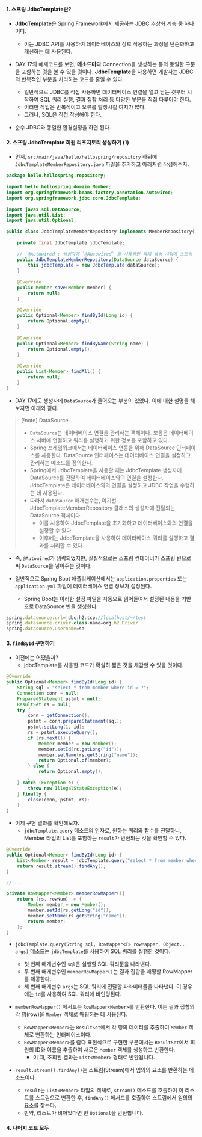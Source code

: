 
#### 1. 스프링 JdbcTemplate란?

- **JdbcTemplate**은 Spring Framework에서 제공하는 JDBC 추상화 계층 중 하나이다.
	- 이는 JDBC API를 사용하여 데이터베이스와 상호 작용하는 과정을 단순화하고 개선하는 데 사용된다.

- DAY 17의 예제코드를 보면, **메소드마다** Connection을 생성하는 등의 동일한 구문을 포함하는 것을 볼 수  있을 것이다. **JdbcTemplate**을 사용하면 개발자는 JDBC의 반복적인 부분을 처리하는 코드를 줄일 수 있다.
	- 일반적으로 JDBC를 직접 사용하면 데이터베이스 연결을 열고 닫는 것부터 시작하여 SQL 쿼리 실행, 결과 집합 처리 등 다양한 부분을 직접 다루어야 한다.
	- 이러한 작업은 반복적이고 오류를 발생시킬 여지가 많다.
	- 그러나, SQL은 직접 작성해야 한다.

- 순수 JDBC와 동일한 환경설정을 하면 된다. 


#### 2. 스프링 JdbcTemplate 회원 리포지토리 생성하기 (1)

- 먼저, `src/main/java/hello/hellospring/repository` 하위에 `JdbcTemplateMemberRepository.java` 파일을 추가하고 아래처럼 작성해주자.
```java
package hello.hellospring.repository;  
  
import hello.hellospring.domain.Member;  
import org.springframework.beans.factory.annotation.Autowired;  
import org.springframework.jdbc.core.JdbcTemplate;  
  
import javax.sql.DataSource;  
import java.util.List;  
import java.util.Optional;  
  
public class JdbcTemplateMemberRepository implements MemberRepository{  
  
    private final JdbcTemplate jdbcTemplate;  
  
    //  @Autowired : 생성자에 `@Autowired` 를 사용하면 객체 생성 시점에 스프링 컨테이너에서 해당 스프링 빈을 찾아서 주입 한다. 생성자가 1개만 있으면 `@Autowired` 는 생략할 수 있다  
    public JdbcTemplateMemberRepository(DataSource dataSource) {  
        this.jdbcTemplate = new JdbcTemplate(dataSource);  
    }  
  
    @Override  
    public Member save(Member member) {  
        return null;  
    }  
  
    @Override  
    public Optional<Member> findById(Long id) {  
        return Optional.empty();  
    }  
  
    @Override  
    public Optional<Member> findByName(String name) {  
        return Optional.empty();  
    }  
  
    @Override  
    public List<Member> findAll() {  
        return null;  
    }  
}
```

- DAY 17에도 생성자에 `DataSource`가 들어오는 부분이 있었다. 이에 대한 설명을 해보자면 아래와 같다.
> [!note] DataSource
> - `DataSource`는 데이터베이스 연결을 관리하는 객체이다. 보통은 데이터베이스 서버에 연결하고 쿼리를 실행하기 위한 정보를 포함하고 있다.
> - Spring 프레임워크에서는 데이터베이스 연동을 위해 DataSource 인터페이스를 사용한다. DataSource 인터페이스는 데이터베이스 연결을 설정하고 관리하는 메소드를 정의한다.
> - Spring에서 JdbcTemplate을 사용할 때는 JdbcTemplate 생성자에 DataSource를 전달하여 데이터베이스와의 연결을 설정한다. JdbcTemplate은 데이터베이스와의 연결을 설정하고 JDBC 작업을 수행하는 데 사용된다.
> - 따라서 `dataSource` 매개변수는, 여기선 JdbcTemplateMemberRepository 클래스의 생성자에 전달되는 DataSource 객체이다. 
> 	- 이를 사용하여 JdbcTemplate을 초기화하고 데이터베이스와의 연결을 설정할 수 있다.
> 	- 이후에는 JdbcTemplate을 사용하여 데이터베이스 쿼리를 실행하고 결과를 처리할 수 있다.

- 즉, `@Autowired`가 생략되었지만, 실질적으로는 스프링 컨테이너가 스프링 빈으로써 `DataSource`를 넣어주는 것이다.

- 일반적으로 Spring Boot 애플리케이션에서는 `application.properties` 또는 `application.yml` 파일에 데이터베이스 연결 정보가 설정된다.
	- Spring Boot는 이러한 설정 파일을 자동으로 읽어들여서 설정된 내용을 기반으로 DataSource 빈을 생성한다.
```js
spring.datasource.url=jdbc:h2:tcp://localhost/~/test  
spring.datasource.driver-class-name=org.h2.Driver  
spring.datasource.username=sa
```


#### 3. `findById` 구현하기

- 이전에는 어땠을까?
	- jdbcTemplate를 사용한 코드가 확실히 짧은 것을 체감할 수 있을 것이다.
```java
@Override  
public Optional<Member> findById(Long id) {  
	String sql = "select * from member where id = ?";  
	Connection conn = null;  
	PreparedStatement pstmt = null;  
	ResultSet rs = null;  
	try {  
		conn = getConnection();  
		pstmt = conn.prepareStatement(sql);  
		pstmt.setLong(1, id);  
		rs = pstmt.executeQuery();  
		if (rs.next()) {  
			Member member = new Member();  
			member.setId(rs.getLong("id"));  
			member.setName(rs.getString("name"));  
			return Optional.of(member);  
		} else {  
			return Optional.empty();  
		}  
	} catch (Exception e) {  
		throw new IllegalStateException(e);  
	} finally {  
		close(conn, pstmt, rs);  
	}  
}  

```

- 이제 구현 결과를 확인해보자.
	- `jdbcTemplate.query` 메소드의 인자로, 원하는 쿼리와 함수를 전달하니, Member 타입의 List를 포함하는 `result`가 반환되는 것을 확인할 수 있다.
```java
@Override  
public Optional<Member> findById(Long id) {  
    List<Member> result = jdbcTemplate.query("select * from member where id = ?", memberRowMapper());  
    return result.stream().findAny();  
}

// ...

private RowMapper<Member> memberRowMapper(){  
    return (rs, rowNum) -> {  
        Member member = new Member();  
        member.setId(rs.getLong("id"));  
        member.setName(rs.getString("name"));  
        return member;  
    };  
}

```

- `jdbcTemplate.query(String sql, RowMapper<T> rowMapper, Object... args)` 메소드는 `jdbcTemplate`를 사용하여 SQL 쿼리를 실행한 것이다.
	- 첫 번째 매개변수인 `sql`은 실행할 SQL 쿼리문을 나타낸다.
	- 두 번째 매개변수인 `memberRowMapper()`는 결과 집합을 매핑할 RowMapper를 제공한다.
	- 세 번째 매개변수 `args`는 SQL 쿼리에 전달할 파라미터들을 나타낸다. 이 경우에는 `id`를 사용하여 SQL 쿼리에 바인딩된다.

-  `memberRowMapper()` 메서드는 `RowMapper<Member>`를 반환한다. 이는 결과 집합의 각 행(row)을 `Member` 객체로 매핑하는 데 사용된다. 
	- `RowMapper<Member>`는 `ResultSet`에서 각 행의 데이터를 추출하여 `Member` 객체로 변환하는 인터페이스이다.
	- `RowMapper<Member>`를 람다 표현식으로 구현한 부분에서는 `ResultSet`에서 회원의 ID와 이름을 추출하여 새로운 `Member` 객체를 생성하고 반환한다.
		- 이 때, 조회된 결과는 `List<Member>` 형태로 반환됩니다.

- `result.stream().findAny()`는 스트림(Stream)에서 임의의 요소를 반환하는 메소드이다.
	- `result`는 `List<Member>` 타입의 객체로, `stream()` 메소드를 호출하여 이 리스트를 스트림으로 변환한 후, `findAny()` 메서드를 호출하여 스트림에서 임의의 요소를 찾는다.
	- 만약, 리스트가 비어있다면 빈 `Optional`을 반환합니다.


#### 4. 나머지 코드 모두 